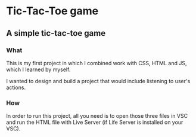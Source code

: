 # Tic-Tac-Toe game

## **A simple tic-tac-toe game**

### What

This is my first project in which I combined work with CSS, HTML and JS, which I learned by myself.

I wanted to design and build a project that would include listening to user's actions.

### How

In order to run this project, all you need is to open those three files in VSC and run the HTML file with Live Server (if Life Server is installed on your VSC).

